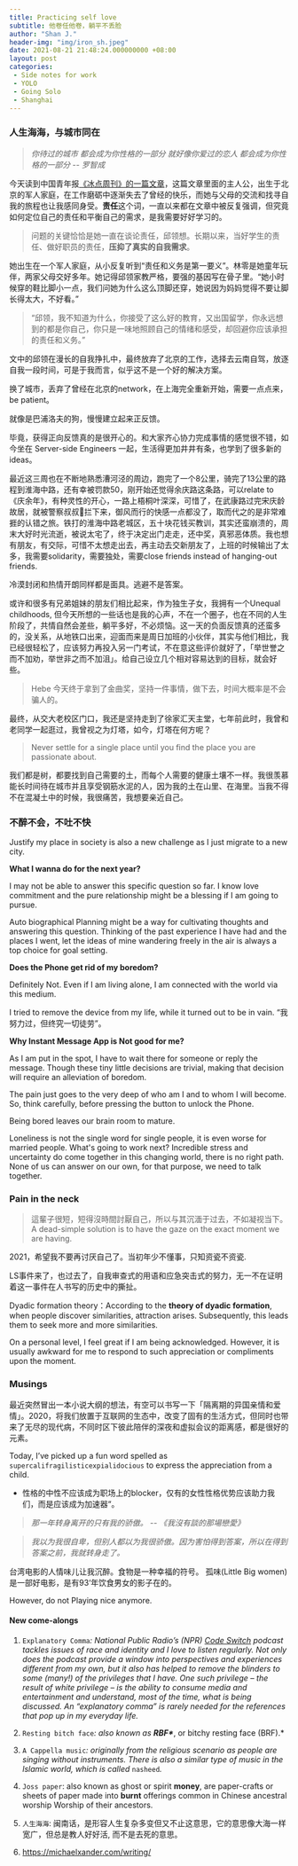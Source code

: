 ```yaml
---
title: Practicing self love
subtitle: 他卷任他卷，躺平不丢脸
author: "Shan J."
header-img: "img/iron_sh.jpeg"
date: 2021-08-21 21:48:24.000000000 +08:00
layout: post
categories:
 - Side notes for work
 - YOLO
 - Going Solo
 - Shanghai
---
```


### 人生海海，与城市同在

> *你待过的城市*
> *都会成为你性格的一部分*
> *就好像你爱过的恋人*
> *都会成为你性格的一部分 -- 罗智成*

今天读到中国青年报[《冰点周刊》的一篇文章](https://xw.qq.com/amphtml/20210818A012HQ00)，这篇文章里面的主人公，出生于北京的军人家庭，在工作磨砺中逐渐失去了曾经的快乐，而她与父母的交流和找寻自我的旅程也让我感同身受。**责任**这个词，一直以来都在文章中被反复强调，但究竟如何定位自己的责任和平衡自己的需求，是我需要好好学习的。

> 问题的关键恰恰是她一直在谈论责任，邱领想。长期以来，当好学生的责任、做好职员的责任，**压抑了真实的自我需求**。

她出生在一个军人家庭，从小反复听到“责任和义务是第一要义”。林零是她童年玩伴，两家父母交好多年。她记得邱领家教严格，要强的基因写在骨子里。“她小时候穿的鞋比脚小一点，我们问她为什么这么顶脚还穿，她说因为妈妈觉得不要让脚长得太大，不好看。”

> “邱领，我不知道为什么，你接受了这么好的教育，又出国留学，你永远想到的都是你自己，你只是一味地照顾自己的情绪和感受，却回避你应该承担的责任和义务。”

文中的邱领在漫长的自我挣扎中，最终放弃了北京的工作，选择去云南自驾，放逐自我一段时间，可是于我而言，似乎这不是一个好的解决方案。

换了城市，丢弃了曾经在北京的network，在上海完全重新开始，需要一点点来，be patient。

就像是巴浦洛夫的狗，慢慢建立起来正反馈。

毕竟，获得正向反馈真的是很开心的。和大家齐心协力完成事情的感觉很不错，如今坐在 Server-side Engineers 一起，生活得更加井井有条，也学到了很多新的ideas。

最近这三周也在不断地熟悉漕河泾的周边，跑完了一个8公里，骑完了13公里的路程到淮海中路，还有幸被罚款50，刚开始还觉得余庆路这条路，可以relate to《庆余年》，有种灵性的开心，一路上梧桐叶深深，可惜了，在武康路过完宋庆龄故居，就被警察叔叔👮拦下来，御风而行的快感一点都没了，取而代之的是非常难捱的认错之旅。铁打的淮海中路老城区，五十块花钱买教训，其实还蛮崩溃的，周末大好时光流逝，被说太宅了，终于决定出门走走，还中奖，真邪恶体质。我也想有朋友，有交际，可惜不太想走出去，再主动去交新朋友了，上班的时候输出了太多，我需要solidarity，需要独处，需要close friends instead of hanging-out friends.

冷漠封闭和热情开朗同样都是面具。逃避不是答案。

或许和很多有兄弟姐妹的朋友们相比起来，作为独生子女，我拥有一个Unequal childhoods, 但今天所想的一些话也是我的心声，不在一个圈子，也在不同的人生阶段了，共情自然会差些，躺平多好，不必烦恼。这一天的负面反馈真的还蛮多的，没关系，从地铁口出来，迎面而来是周日加班的小伙伴，其实与他们相比，我已经很轻松了，应该努力再投入另一门考试，不在意这些评价就好了，「举世誉之而不加劝，举世非之而不加沮」。给自己设立几个相对容易达到的目标，就会好些。

> Hebe 今天终于拿到了金曲奖，坚持一件事情，做下去，时间大概率是不会骗人的。

最终，从交大老校区门口，我还是坚持走到了徐家汇天主堂，七年前此时，我曾和老同学一起逛过，我曾视之为灯塔，如今，灯塔在何方呢？

> Never settle for a single place until you find the place you are passionate about.

我们都是树，都要找到自己需要的土，而每个人需要的健康土壤不一样。我很羡慕能长时间待在城市并且享受钢筋水泥的人，因为我的土在山里、在海里。当我不得不在混凝土中的时候，我很痛苦，我想要亲近自己。

### 不醉不会，不吐不快

Justify my place in society is also a new challenge as I just migrate to a new city.

**What I wanna do for the next year?**

I may not be able to answer this specific question so far. I know love commitment and the pure relationship might be a blessing if I am going to pursue.

Auto biographical Planning might be a way for cultivating thoughts and answering this question. Thinking of the past experience I have had and the places I went, let the ideas of mine wandering freely in the air is always a top choice for goal setting.

**Does the Phone get rid of my boredom?**

Definitely Not. Even if I am living alone, I am connected with the world via this medium.

I tried to remove the device from my life, while it turned out to be in vain. “我努力过，但终究一切徒劳”。

**Why Instant Message App is Not good for me?**

As I am put in the spot, I have to wait there for someone or reply the message. Though these tiny little decisions are trivial, making that decision will require an alleviation of boredom.

The pain just goes to the very deep of who am I and to whom I will become. So, think carefully, before pressing the button to unlock the Phone.

Being bored leaves our brain room to mature.

Loneliness is not the single word for single people, it is even worse for married people. What's going to work next? Incredible stress and uncertainty do come together in this changing world, there is no right path. None of us can answer on our own, for that purpose, we need to talk together.


### Pain in the neck

> 這輩子很短，短得沒時間討厭自己，所以与其沉湎于过去，不如凝视当下。
> A dead-simple solution is to have the gaze on the exact moment we are having.

2021，希望我不要再讨厌自己了。当初年少不懂事，只知资瓷不资瓷.

LS事件来了，也过去了，自我审查式的用语和应急突击式的努力，无一不在证明着这一事件在人书写的历史中的撕扯。

Dyadic formation theory：According to the **theory of dyadic formation**, when people discover similarities, attraction arises. Subsequently, this leads them to seek more and more similarities.

On a personal level, I feel great if I am being acknowledged. However, it is usually awkward for me to respond to such appreciation or compliments upon the moment.

### Musings

最近突然冒出一本小说大纲的想法，有空可以书写一下「隔离期的异国亲情和爱情」。2020，将我们放置于互联网的生态中，改变了固有的生活方式，但同时也带来了无尽的现代病，不同时区下彼此陪伴的深夜和虚拟会议的距离感，都是很好的元素。

Today, I’ve picked up a  fun word spelled as `supercalifragilisticexpialidocious` to express the appreciation from a child.

* 性格的中性不应该成为职场上的blocker，仅有的女性性格优势应该助力我们，而是应该成为加速器“。

> *那一年转身离开的只有我的骄傲。 -- 《我沒有談的那場戀愛》*

> *我以为我很自卑，但别人都以为我很骄傲。因为害怕得到答案，所以在得到答案之前，我就转身走了。*

台湾电影的人情味儿让我沉醉。食物是一种幸福的符号。 孤味(Little Big women)是一部好电影，是有93‘年饮食男女的影子在的。

However, do not Playing nice anymore.

#### New come-alongs

1. `Explanatory Comma`*: National Public Radio’s (NPR)* [*Code Switch*](http://www.npr.org/podcasts/510312/codeswitch) *podcast tackles issues of race and identity and I love to listen regularly. Not only does the podcast provide a window into perspectives and experiences different from my own, but it also has helped to remove the blinders to some (many!) of the privileges that I have. One such privilege – the result of white privilege – is the ability to consume media and entertainment and understand, most of the time, what is being discussed. An “explanatory comma” is rarely needed for the references that pop up in my everyday life.*

2.  `Resting bitch face`*: also known as* *****RBF\******, or bitchy resting face (BRF).*

3.  `A Cappella music`*: originally from the religious scenario as people are singing without instruments. There is also a similar type of music in the lslamic world, which is called* `nasheed`*.*
4. `Joss paper`: also known as ghost or spirit **money**, are paper-crafts or sheets of paper made into **burnt** offerings common in Chinese ancestral worship Worship of their ancestors.

5.  `人生海海`: 闽南话，是形容人生复杂多变但又不止这意思，它的意思像大海一样宽广，但总是教人好好活, 而不是去死的意思。
6. https://michaelxander.com/writing/
